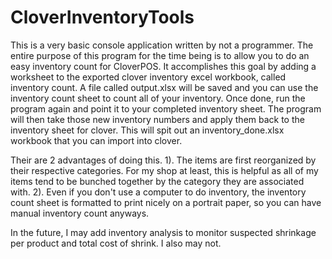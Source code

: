 # CloverInventoryTools

This is a very basic console application written by not a programmer.
The entire purpose of this program for the time being is to allow you to do an easy inventory count for CloverPOS.
It accomplishes this goal by adding a worksheet to the exported clover inventory excel workbook, called inventory count.
A file called output.xlsx will be saved and you can use the inventory count sheet to count all of your inventory.
Once done, run the program again and point it to your completed inventory sheet.
The program will then take those new inventory numbers and apply them back to the inventory sheet for clover.
This will spit out an inventory_done.xlsx workbook that you can import into clover.

Their are 2 advantages of doing this. 
1). The items are first reorganized by their respective categories. For my shop at least, this is helpful as all of my items tend
to be bunched together by the category they are associated with.
2). Even if you don't use a computer to do inventory, the inventory count sheet is formatted to print nicely on a portrait 
paper, so you can have manual inventory count anyways.



In the future, I may add inventory analysis to monitor suspected shrinkage per product and total cost of shrink.
I also may not.
